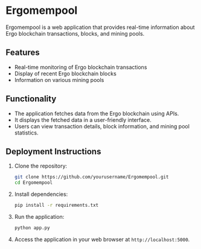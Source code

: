 # Ergomempool

Ergomempool is a web application that provides real-time information about Ergo blockchain transactions, blocks, and mining pools.

## Features
- Real-time monitoring of Ergo blockchain transactions
- Display of recent Ergo blockchain blocks
- Information on various mining pools

## Functionality
- The application fetches data from the Ergo blockchain using APIs.
- It displays the fetched data in a user-friendly interface.
- Users can view transaction details, block information, and mining pool statistics.

## Deployment Instructions
1. Clone the repository:
   ```bash
   git clone https://github.com/yourusername/Ergomempool.git
   cd Ergomempool
   ```

2. Install dependencies:
   ```bash
   pip install -r requirements.txt
   ```

3. Run the application:
   ```bash
   python app.py
   ```

4. Access the application in your web browser at `http://localhost:5000`.
